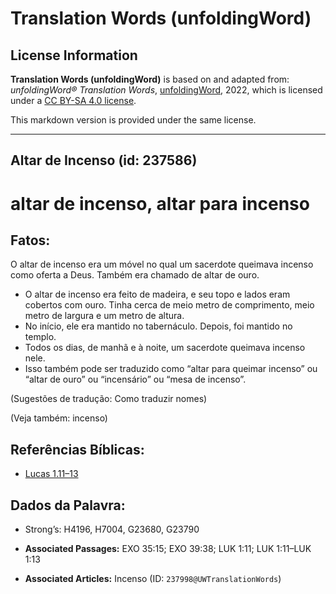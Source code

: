 # Translation Words (unfoldingWord)

## License Information

**Translation Words (unfoldingWord)** is based on and adapted from: _unfoldingWord® Translation Words_, [unfoldingWord](https://unfoldingword.org/utw), 2022, which is licensed under a [CC BY-SA 4.0 license](https://creativecommons.org/licenses/by-sa/4.0/legalcode.en).

This markdown version is provided under the same license.



--------------------------------

## Altar de Incenso (id: 237586)

altar de incenso, altar para incenso
====================================

Fatos:
------

O altar de incenso era um móvel no qual um sacerdote queimava incenso como oferta a Deus. Também era chamado de altar de ouro.

* O altar de incenso era feito de madeira, e seu topo e lados eram cobertos com ouro. Tinha cerca de meio metro de comprimento, meio metro de largura e um metro de altura.
* No início, ele era mantido no tabernáculo. Depois, foi mantido no templo.
* Todos os dias, de manhã e à noite, um sacerdote queimava incenso nele.
* Isso também pode ser traduzido como “altar para queimar incenso” ou “altar de ouro” ou “incensário” ou “mesa de incenso”.

(Sugestões de tradução: Como traduzir nomes)

(Veja também: incenso)

Referências Bíblicas:
---------------------

* [Lucas 1\.11–13](https://ref.ly/Luke1:11-Luke1:13)

Dados da Palavra:
-----------------

* Strong’s: H4196, H7004, G23680, G23790

* **Associated Passages:** EXO 35:15; EXO 39:38; LUK 1:11; LUK 1:11–LUK 1:13
* **Associated Articles:** Incenso (ID: `237998@UWTranslationWords`)

